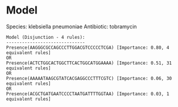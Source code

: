
# Model

Species: klebsiella pneumoniae
Antibiotic: tobramycin

```
Model (Disjunction - 4 rules):
------------------------------
Presence(AAGGGCGCCAGCCCTTGGACGTCCCCCTCGA) [Importance: 0.80, 4 equivalent rules]
OR
Presence(ACTCTGGCACTGGCTTCACTGGCATGGAAAA) [Importance: 0.51, 31 equivalent rules]
OR
Presence(AAAAATAAGCGTATCACGAGGCCCTTTCGTC) [Importance: 0.06, 30 equivalent rules]
OR
Presence(ACGCTGATGAATCCCCTAATGATTTTGGTAA) [Importance: 0.03, 1 equivalent rules]

```

